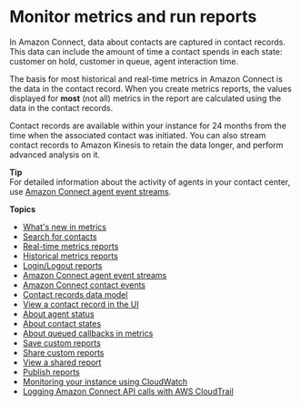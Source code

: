 # Monitor metrics and run reports<a name="amazon-connect-metrics"></a>

In Amazon Connect, data about contacts are captured in contact records\. This data can include the amount of time a contact spends in each state: customer on hold, customer in queue, agent interaction time\. 

The basis for most historical and real\-time metrics in Amazon Connect is the data in the contact record\. When you create metrics reports, the values displayed for **most** \(not all\) metrics in the report are calculated using the data in the contact records\. 

Contact records are available within your instance for 24 months from the time when the associated contact was initiated\. You can also stream contact records to Amazon Kinesis to retain the data longer, and perform advanced analysis on it\.

**Tip**  
For detailed information about the activity of agents in your contact center, use [Amazon Connect agent event streams](agent-event-streams.md)\.

**Topics**
+ [What's new in metrics](upcoming-changes.md)
+ [Search for contacts](contact-search.md)
+ [Real\-time metrics reports](real-time-metrics-reports.md)
+ [Historical metrics reports](historical-metrics.md)
+ [Login/Logout reports](login-logout-reports.md)
+ [Amazon Connect agent event streams](agent-event-streams.md)
+ [Amazon Connect contact events](contact-events.md)
+ [Contact records data model](ctr-data-model.md)
+ [View a contact record in the UI](sample-ctr.md)
+ [About agent status](metrics-agent-status.md)
+ [About contact states](about-contact-states.md)
+ [About queued callbacks in metrics](about-queued-callbacks.md)
+ [Save custom reports](save-reports.md)
+ [Share custom reports](share-reports.md)
+ [View a shared report](view-a-shared-report.md)
+ [Publish reports](publish-reports.md)
+ [Monitoring your instance using CloudWatch](monitoring-cloudwatch.md)
+ [Logging Amazon Connect API calls with AWS CloudTrail](logging-using-cloudtrail.md)